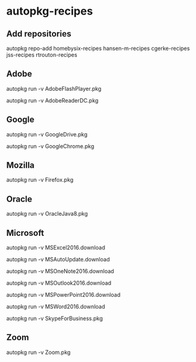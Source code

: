 # autopkg-recipes

## Add repositories
autopkg repo-add homebysix-recipes hansen-m-recipes cgerke-recipes jss-recipes rtrouton-recipes


## Adobe
autopkg run -v AdobeFlashPlayer.pkg

autopkg run -v AdobeReaderDC.pkg

## Google
autopkg run -v GoogleDrive.pkg

autopkg run -v GoogleChrome.pkg

## Mozilla
autopkg run -v Firefox.pkg

## Oracle
autopkg run -v OracleJava8.pkg

## Microsoft
autopkg run -v MSExcel2016.download

autopkg run -v MSAutoUpdate.download

autopkg run -v MSOneNote2016.download

autopkg run -v MSOutlook2016.download

autopkg run -v MSPowerPoint2016.download

autopkg run -v MSWord2016.download

autopkg run -v SkypeForBusiness.pkg

## Zoom
autopkg run -v Zoom.pkg

